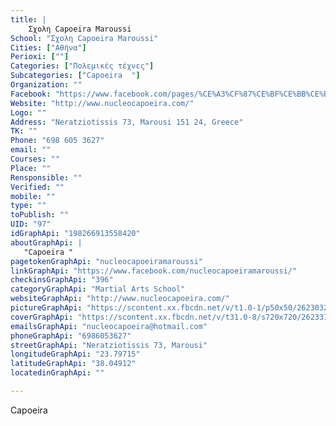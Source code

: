 ```yaml
---
title: |
    Σχολη Capoeira Maroussi
School: "Σχολη Capoeira Maroussi"
Cities: ["Αθήνα"]
Perioxi: [""]
Categories: ["Πολεμικές τέχνες"]
Subcategories: ["Capoeira  "]
Organization: ""
Facebook: "https://www.facebook.com/pages/%CE%A3%CF%87%CE%BF%CE%BB%CE%B7-Capoeira-Maroussi-Athens/198266913558420"
Website: "http://www.nucleocapoeira.com/"
Logo: ""
Address: "Neratziotissis 73, Marousi 151 24, Greece"
TK: ""
Phone: "698 605 3627"
email: ""
Courses: ""
Place: ""
Rensponsible: ""
Verified: ""
mobile: ""
type: ""
toPublish: ""
UID: "97"
idGraphApi: "198266913558420"
aboutGraphApi: | 
   "Capoeira "
pagetokenGraphApi: "nucleocapoeiramaroussi"
linkGraphApi: "https://www.facebook.com/nucleocapoeiramaroussi/"
checkinsGraphApi: "396"
categoryGraphApi: "Martial Arts School"
websiteGraphApi: "http://www.nucleocapoeira.com/"
pictureGraphApi: "https://scontent.xx.fbcdn.net/v/t1.0-1/p50x50/26230322_1799260870125675_1528583681750189256_n.jpg?oh=2f52d31b978a288a4f0e7a7a2b8c5557&amp;oe=5B44F822"
coverGraphApi: "https://scontent.xx.fbcdn.net/v/t31.0-8/s720x720/26233131_1799255833459512_504682014436257545_o.jpg?oh=9486920a64a65238eed6552fadfa098b&amp;oe=5B388E30"
emailsGraphApi: "nucleocapoeira@hotmail.com"
phoneGraphApi: "6986053627"
streetGraphApi: "Neratziotissis 73, Marousi"
longitudeGraphApi: "23.79715"
latitudeGraphApi: "38.04912"
locatedinGraphApi: ""

---
```


Capoeira 

